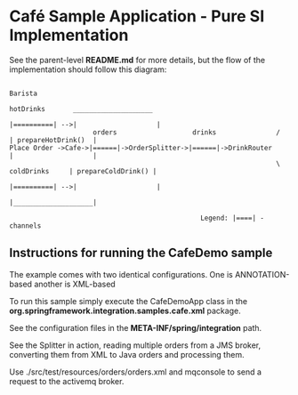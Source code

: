 Café Sample Application - Pure SI Implementation
================================================

See the parent-level **README.md** for more details, but the flow of the implementation should follow this diagram:


	                                                                                          Barista
	                                                                     hotDrinks       ____________________
	                                                                    |==========| -->|                    |
	                     orders                   drinks               /                | prepareHotDrink()  |
	Place Order ->Cafe->|======|->OrderSplitter->|======|->DrinkRouter                  |                    |
	                                                                   \ coldDrinks     | prepareColdDrink() |
	                                                                    |==========| -->|                    |
	                                                                                    |____________________|
	
	                                                Legend: |====| - channels


## Instructions for running the CafeDemo sample

The example comes with two identical configurations. One is ANNOTATION-based another is XML-based

To run this sample simply execute the CafeDemoApp class in the **org.springframework.integration.samples.cafe.xml** package.

See the configuration files in the **META-INF/spring/integration** path.

See the Splitter in action, reading multiple orders from a JMS broker, converting them from XML to Java orders and processing them.

Use ./src/test/resources/orders/orders.xml and mqconsole to send a request to the activemq broker.